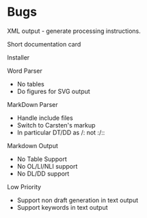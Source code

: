 ﻿Bugs
====

XML output - generate processing instructions.

Short documentation card

Installer


Word Parser

* No tables
* Do figures for SVG output

MarkDown Parser

* Handle include files
* Switch to Carsten's markup
* In particular DT/DD as /: not :/::

Markdown Output

* No Table Support
* No OL/LI/NLI support
* No DL/DD support

Low Priority

* Support non draft generation in text output
* Support keywords in text output

